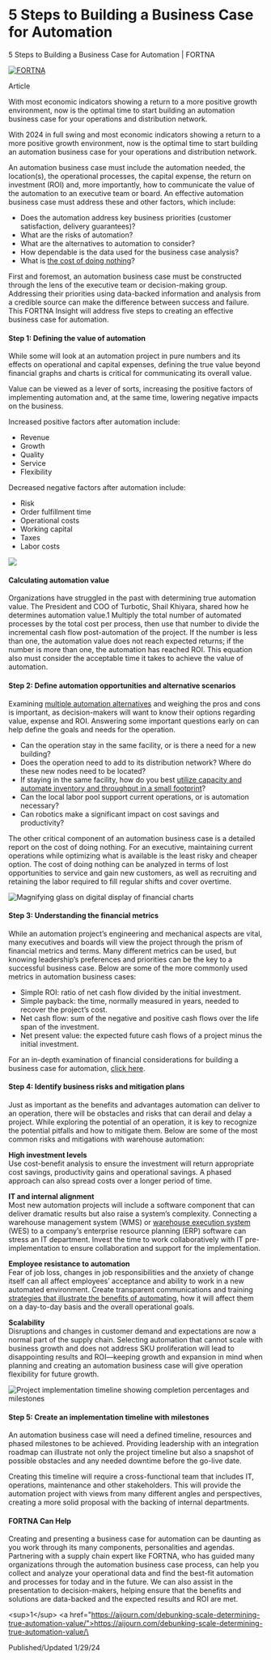 # 5 Steps to Building a Business Case for Automation

5 Steps to Building a Business Case for Automation | FORTNA

[![FORTNA](https://www.fortna.com/wp-content/uploads/2022/10/FORTNA-logo-white.svg)](https://www.fortna.com/)

Article

With most economic indicators showing a return to a more positive growth environment, now is the optimal time to start building an automation business case for your operations and distribution network.

With 2024 in full swing and most economic indicators showing a return to a more positive growth environment, now is the optimal time to start building an automation business case for your operations and distribution network.

An automation business case must include the automation needed, the location(s), the operational processes, the capital expense, the return on investment (ROI) and, more importantly, how to communicate the value of the automation to an executive team or board. An effective automation business case must address these and other factors, which include:

* Does the automation address key business priorities (customer satisfaction, delivery guarantees)?
* What are the risks of automation?
* What are the alternatives to automation to consider?
* How dependable is the data used for the business case analysis?
* What is [the cost of doing nothing](https://fortna.com/blog/the-cost-to-operations-of-doing-nothing/)?

First and foremost, an automation business case must be constructed through the lens of the executive team or decision-making group. Addressing their priorities using data-backed information and analysis from a credible source can make the difference between success and failure. This FORTNA Insight will address five steps to creating an effective business case for automation.

#### Step 1:  Defining the value of automation

While some will look at an automation project in pure numbers and its effects on operational and capital expenses, defining the true value beyond financial graphs and charts is critical for communicating its overall value.

Value can be viewed as a lever of sorts, increasing the positive factors of implementing automation and, at the same time, lowering negative impacts on the business.

Increased positive factors after automation include:

* Revenue
* Growth
* Quality
* Service
* Flexibility

Decreased negative factors after automation include:

* Risk
* Order fulfillment time
* Operational costs
* Working capital
* Taxes
* Labor costs

![](https://www.fortna.com/wp-content/uploads/2023/03/AdobeStock\_465500986-1100x473.jpeg)

#### Calculating automation value

Organizations have struggled in the past with determining true automation value. The President and COO of Turbotic, Shail Khiyara, shared how he determines automation value.1 Multiply the total number of automated processes by the total cost per process, then use that number to divide the incremental cash flow post-automation of the project. If the number is less than one, the automation value does not reach expected returns; if the number is more than one, the automation has reached ROI. This equation also must consider the acceptable time it takes to achieve the value of automation.

#### Step 2:  Define automation opportunities and alternative scenarios

Examining [multiple automation alternatives](https://fortna.com/insights-resources/seven-types-of-warehouse-robots-considerations-for-leveraging-robots-in-the-dc/) and weighing the pros and cons is important, as decision-makers will want to know their options regarding value, expense and ROI. Answering some important questions early on can help define the goals and needs for the operation.

* Can the operation stay in the same facility, or is there a need for a new building?
* Does the operation need to add to its distribution network? Where do these new nodes need to be located?
* If staying in the same facility, how do you best [utilize capacity and automate inventory and throughput in a small footprint](https://fortna.com/solutions/warehouse-ready-small-footprint/)?
* Can the local labor pool support current operations, or is automation necessary?
* Can robotics make a significant impact on cost savings and productivity?

The other critical component of an automation business case is a detailed report on the cost of doing nothing. For an executive, maintaining current operations while optimizing what is available is the least risky and cheaper option. The cost of doing nothing can be analyzed in terms of lost opportunities to service and gain new customers, as well as recruiting and retaining the labor required to fill regular shifts and cover overtime.

![Magnifying glass on digital display of financial charts](https://www.fortna.com/wp-content/uploads/2024/01/IMG-AdobeStock\_620089546-warehouse-ready-670x510-1.png)

#### Step 3:  Understanding the financial metrics

While an automation project’s engineering and mechanical aspects are vital, many executives and boards will view the project through the prism of financial metrics and terms. Many different metrics can be used, but knowing leadership’s preferences and priorities can be the key to a successful business case. Below are some of the more commonly used metrics in automation business cases:

* Simple ROI: ratio of net cash flow divided by the initial investment.
* Simple payback: the time, normally measured in years, needed to recover the project’s cost.
* Net cash flow: sum of the negative and positive cash flows over the life span of the investment.
* Net present value: the expected future cash flows of a project minus the initial investment.

For an in-depth examination of financial considerations for building a business case for automation, [click here](https://fortna.com/insights-resources/building-a-business-case-for-material-handling-system-investment/).

#### Step 4:  Identify business risks and mitigation plans

Just as important as the benefits and advantages automation can deliver to an operation, there will be obstacles and risks that can derail and delay a project. While exploring the potential of an operation, it is key to recognize the potential pitfalls and how to mitigate them. Below are some of the most common risks and mitigations with warehouse automation:

**High investment levels**\
Use cost-benefit analysis to ensure the investment will return appropriate cost savings, productivity gains and operational savings. A phased approach can also spread costs over a longer period of time.

**IT and internal alignment**\
Most new automation projects will include a software component that can deliver dramatic results but also raise a system’s complexity. Connecting a warehouse management system (WMS) or [warehouse execution system](https://fortna.com/software/wes/) (WES) to a company’s enterprise resource planning (ERP) software can stress an IT department. Invest the time to work collaboratively with IT pre-implementation to ensure collaboration and support for the implementation.

**Employee resistance to automation**\
Fear of job loss, changes in job responsibilities and the anxiety of change itself can all affect employees’ acceptance and ability to work in a new automated environment. Create transparent communications and training [strategies that illustrate the benefits of automating](https://fortna.com/insights-resources/labor-and-automation/), how it will affect them on a day-to-day basis and the overall operational goals.

**Scalability**\
Disruptions and changes in customer demand and expectations are now a normal part of the supply chain. Selecting automation that cannot scale with business growth and does not address SKU proliferation will lead to disappointing results and ROI—keeping growth and expansion in mind when planning and creating an automation business case will give operation flexibility for future growth.

![Project implementation timeline showing completion percentages and milestones](https://www.fortna.com/wp-content/uploads/2024/01/IMG-shutterstock\_2107620497-automation-bus-case-670x510-1.png)

#### Step 5:  Create an implementation timeline with milestones

An automation business case will need a defined timeline, resources and phased milestones to be achieved. Providing leadership with an integration roadmap can illustrate not only the project timeline but also a snapshot of possible obstacles and any needed downtime before the go-live date.

Creating this timeline will require a cross-functional team that includes IT, operations, maintenance and other stakeholders. This will provide the automation project with views from many different angles and perspectives, creating a more solid proposal with the backing of internal departments.

#### FORTNA Can Help

Creating and presenting a business case for automation can be daunting as you work through its many components, personalities and agendas. Partnering with a supply chain expert like FORTNA, who has guided many organizations through the automation business case process, can help you collect and analyze your operational data and find the best-fit automation and processes for today and in the future. We can also assist in the presentation to decision-makers, helping ensure that the benefits and solutions are data-backed and the expected results and ROI are met.

\<sup>1\</sup> \<a href="https://aijourn.com/debunking-scale-determining-true-automation-value/">https://aijourn.com/debunking-scale-determining-true-automation-value/\</a>

Published/Updated 1/29/24
